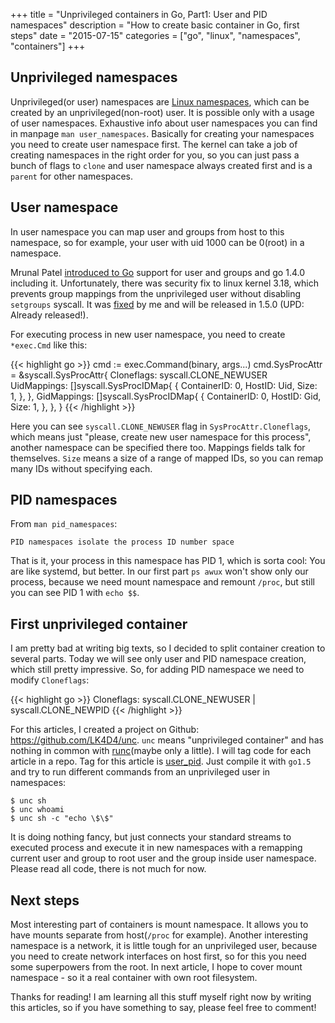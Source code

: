 +++
title = "Unprivileged containers in Go, Part1: User and PID namespaces"
description = "How to create basic container in Go, first steps"
date = "2015-07-15"
categories = ["go", "linux", "namespaces", "containers"]
+++

## Unprivileged namespaces

Unprivileged(or user) namespaces are [Linux
namespaces](http://man7.org/linux/man-pages/man7/namespaces.7.html), which can
be created by an unprivileged(non-root) user. It is possible only with a usage
of user namespaces. Exhaustive info about user namespaces you can find in
manpage `man user_namespaces`. Basically for creating your namespaces you need
to create user namespace first. The kernel can take a job of creating
namespaces in the right order for you, so you can just pass a bunch of flags to
`clone` and user namespace always created first and is a `parent` for other
namespaces.

## User namespace

In user namespace you can map user and groups from host to this namespace, so
for example, your user with uid 1000 can be 0(root) in a namespace.

Mrunal Patel [introduced to
Go](https://github.com/golang/go/commit/f9d7e139552b186f4c68a3a87b470847167a9076)
support for user and groups and go 1.4.0 including it. Unfortunately, there was
security fix to linux kernel 3.18, which prevents group mappings from the
unprivileged user without disabling `setgroups` syscall. It was
[fixed](https://github.com/golang/go/commit/f5c60ff2da4851f9056120a423ce6b48624fb97e)
by me and will be released in 1.5.0 (UPD: Already released!).

For executing process in new user namespace, you need to create `*exec.Cmd`
like this:

{{< highlight go >}}
cmd := exec.Command(binary, args...)
cmd.SysProcAttr = &syscall.SysProcAttr{
        Cloneflags: syscall.CLONE_NEWUSER
        UidMappings: []syscall.SysProcIDMap{
            {
                ContainerID: 0,
                HostID:      Uid,
                Size:        1,
            },
        },
        GidMappings: []syscall.SysProcIDMap{
            {
                ContainerID: 0,
                HostID:      Gid,
                Size:        1,
            },
        },
    }
{{< /highlight >}}

Here you can see `syscall.CLONE_NEWUSER` flag in `SysProcAttr.Cloneflags`,
which means just "please, create new user namespace for this process", another
namespace can be specified there too. Mappings fields talk for themselves.
`Size` means a size of a range of mapped IDs, so you can remap many IDs without
specifying each.

## PID namespaces

From `man pid_namespaces`:
```
PID namespaces isolate the process ID number space
```

That is it, your process in this namespace has PID 1, which is sorta cool:
You are like systemd, but better. In our first part `ps awux` won't show only
our process, because we need mount namespace and remount `/proc`, but still you
can see PID 1 with `echo $$`.

## First unprivileged container

I am pretty bad at writing big texts, so I decided to split container creation
to several parts. Today we will see only user and PID namespace creation, which
still pretty impressive. So, for adding PID namespace we need to modify
`Cloneflags`:

{{< highlight go >}}
    Cloneflags: syscall.CLONE_NEWUSER | syscall.CLONE_NEWPID
{{< /highlight >}}

For this articles, I created a project on Github: https://github.com/LK4D4/unc.
`unc` means "unprivileged container" and has nothing in common with
[runc](https://github.com/opencontainers/runc)(maybe only a little). I will tag
code for each article in a repo. Tag for this article is
[user_pid](https://github.com/LK4D4/unc/tree/user_pid). Just compile it with
`go1.5` and try to run different commands from an unprivileged user in
namespaces:
```
$ unc sh
$ unc whoami
$ unc sh -c "echo \$\$"
```
It is doing nothing fancy, but just connects your standard streams to executed
process and execute it in new namespaces with a remapping current user and
group to root user and the group inside user namespace. Please read all code,
there is not much for now.

## Next steps

Most interesting part of containers is mount namespace. It allows you to have
mounts separate from host(`/proc` for example). Another interesting namespace
is a network, it is little tough for an unprivileged user, because you need to
create network interfaces on host first, so for this you need some superpowers
from the root. In next article, I hope to cover mount namespace - so it a real
container with own root filesystem.

Thanks for reading! I am learning all this stuff myself right now by writing
this articles, so if you have something to say, please feel free to comment!
